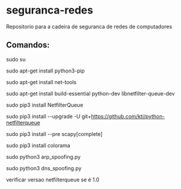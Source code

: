 # seguranca-redes
Repositorio para a cadeira de seguranca de redes de computadores
## **Comandos:**

sudo su

sudo apt-get install python3-pip

sudo apt-get install net-tools

sudo apt-get install build-essential python-dev libnetfilter-queue-dev

sudo pip3 install NetfilterQueue

sudo pip3 install --upgrade -U git+https://github.com/kti/python-netfilterqueue

sudo pip3 install --pre scapy[complete]

sudo pip3 install colorama

sudo python3 arp_spoofing.py

sudo python3 dns_spoofing.py

verificar versao netfilterqueue se é 1.0
